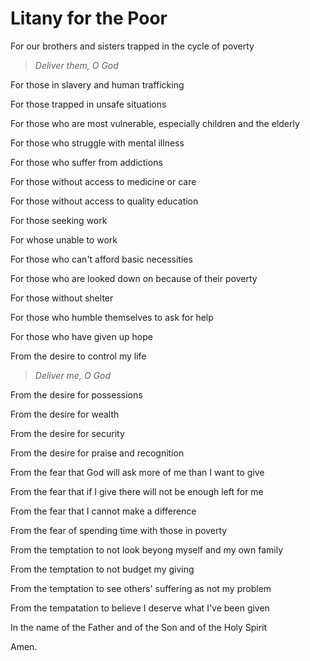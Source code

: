 # Litany for the Poor

For our brothers and sisters trapped in the cycle of poverty
> *Deliver them, O God*

For those in slavery and human trafficking

For those trapped in unsafe situations

For those who are most vulnerable, especially children and the elderly

For those who struggle with mental illness

For those who suffer from addictions

For those without access to medicine or care

For those without access to quality education

For those seeking work

For whose unable to work

For those who can't afford basic necessities

For those who are looked down on because of their poverty

For those without shelter

For those who humble themselves to ask for help

For those who have given up hope

From the desire to control my life
> *Deliver me, O God*

From the desire for possessions

From the desire for wealth

From the desire for security

From the desire for praise and recognition

From the fear that God will ask more of me than I want to give

From the fear that if I give there will not be enough left for me

From the fear that I cannot make a difference

From the fear of spending time with those in poverty

From the temptation to not look beyong myself and my own family

From the temptation to not budget my giving

From the temptation to see others' suffering as not my problem

From the tempatation to believe I deserve what I've been given

In the name of the Father and of the Son and of the Holy Spirit

Amen.

